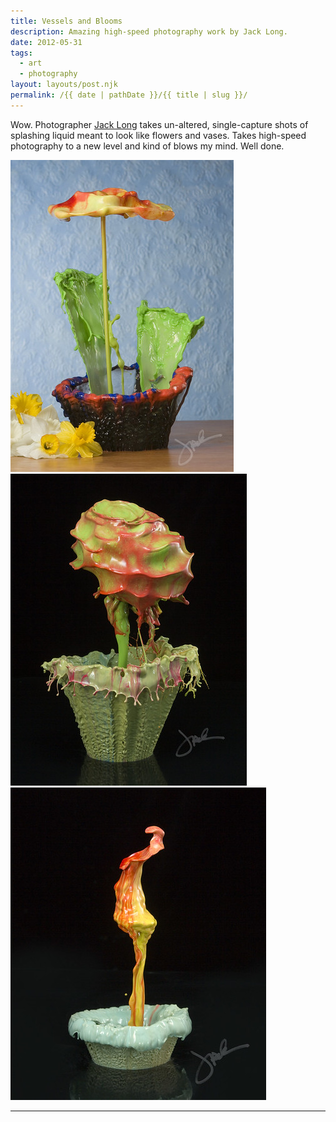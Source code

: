 ```yaml
---
title: Vessels and Blooms
description: Amazing high-speed photography work by Jack Long.
date: 2012-05-31
tags: 
  - art
  - photography
layout: layouts/post.njk
permalink: /{{ date | pathDate }}/{{ title | slug }}/
---
```


Wow. Photographer [Jack Long](http://www.flickr.com/photos/oldschooljack/sets/72157629964895423/with/6919678994/) takes un-altered, single-capture shots of splashing liquid meant to look like flowers and vases. Takes high-speed photography to a new level and kind of blows my mind. Well done.

[![New Life_3377sig](/img/6939443122_cd5dc98d34.jpg)](http://www.flickr.com/photos/oldschooljack/6939443122/) [![Spring Rose_3250](/img/6919678994_06f268eb32.jpg)](http://www.flickr.com/photos/oldschooljack/6919678994/) [![Cauldron_3264 EXPLORE 2011_04_08](/img/7056566995_fb9a68c424.jpg)](http://www.flickr.com/photos/oldschooljack/7056566995/)

---
